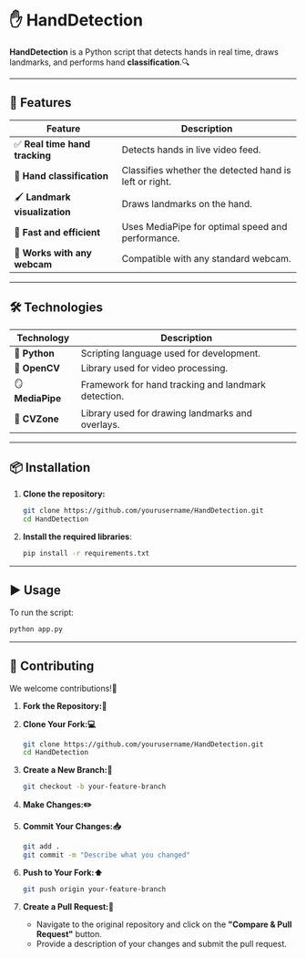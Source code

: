 # ✋ HandDetection

**HandDetection** is a Python script that detects hands in real time, draws landmarks, and  performs hand **classification**.🔍

---

## 🎯 Features

| Feature                               | Description                                                     |
| ------------------------------------- | --------------------------------------------------------------- |
| ✅ **Real time hand tracking**         | Detects hands in live video feed.                               |
| 🧠 **Hand classification**             | Classifies whether the detected hand is left or right.          |
| 🖌️ **Landmark visualization**         | Draws landmarks on the hand.                                     |
| 🚀 **Fast and efficient**             | Uses MediaPipe for optimal speed and performance.               |
| 🎥 **Works with any webcam**          | Compatible with any standard webcam.                            |

---

## 🛠️ Technologies

| Technology       | Description                                         |
| ---------------- | --------------------------------------------------- |
| 🐍 **Python**    | Scripting language used for development.            |
| 🧰 **OpenCV**    | Library used for video processing.                  |
| 🪞 **MediaPipe** | Framework for hand tracking and landmark detection. |
| 🧩 **CVZone**    | Library used for drawing landmarks and overlays.    |

---

## 📦 Installation

1. **Clone the repository:**

   ```bash
   git clone https://github.com/yourusername/HandDetection.git
   cd HandDetection
   ```

2. **Install the required libraries**:

   ```bash
   pip install -r requirements.txt
   ```

---

## ▶️ Usage

To run the script:

```bash
python app.py
```

---

## 🤝 Contributing

We welcome contributions!🙌

1. **Fork the Repository:🍴**

2. **Clone Your Fork:💻**

     ```bash
     git clone https://github.com/yourusername/HandDetection.git
     cd HandDetection
     ```

3. **Create a New Branch:🌱**

     ```bash
     git checkout -b your-feature-branch
     ```

4. **Make Changes:✏️**

5. **Commit Your Changes:📥**

     ```bash
     git add .
     git commit -m "Describe what you changed"
     ```

6. **Push to Your Fork:⬆️**

     ```bash
     git push origin your-feature-branch
     ```

7. **Create a Pull Request:🔄**

   * Navigate to the original repository and click on the **"Compare & Pull Request"** button.
   * Provide a description of your changes and submit the pull request.
